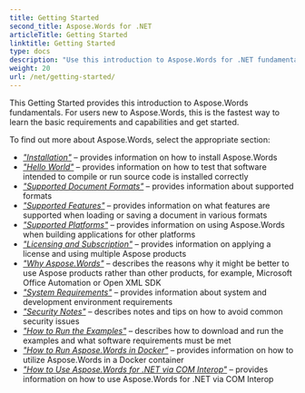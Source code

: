 ```yaml
---
title: Getting Started
second_title: Aspose.Words for .NET
articleTitle: Getting Started
linktitle: Getting Started
type: docs
description: "Use this introduction to Aspose.Words for .NET fundamentals to start realizing the value of Aspose.Words for your business."
weight: 20
url: /net/getting-started/
---
```


This Getting Started provides this introduction to Aspose.Words fundamentals. For users new to Aspose.Words, this is the fastest way to learn the basic requirements and capabilities and get started.

To find out more about Aspose.Words, select the appropriate section:

- [*"Installation"*](https://docs.aspose.com/words/net/installation/) – provides information on how to install Aspose.Words
- [*"Hello World"*](https://docs.aspose.com/words/net/hello-world/) – provides information on how to test that software intended to compile or run source code is installed correctly
- [*"Supported Document Formats"*](https://docs.aspose.com/words/net/supported-document-formats/) – provides information about supported formats
- [*"Supported Features"*](https://docs.aspose.com/words/net/features/) – provides information on what features are supported when loading or saving a document in various formats
- [*"Supported Platforms"*](https://docs.aspose.com/words/net/platforms-and-interoperability/) – provides information on using Aspose.Words when building applications for other platforms
- [*"Licensing and Subscription"*](https://docs.aspose.com/words/net/licensing/) – provides information on applying a license and using multiple Aspose products
- [*"Why Aspose.Words"*](https://docs.aspose.com/words/net/aspose-words-or-other-solutions/) – describes the reasons why it might be better to use Aspose products rather than other products, for example, Microsoft Office Automation or Open XML SDK
- [*"System Requirements"*](https://docs.aspose.com/words/net/system-requirements/) – provides information about system and development environment requirements
- [*"Security Notes"*](https://docs.aspose.com/words/net/security/) – describes notes and tips on how to avoid common security issues
- [*"How to Run the Examples"*](https://docs.aspose.com/words/net/how-to-run-the-examples/) – describes how to download and run the examples and what software requirements must be met
- [*"How to Run Aspose.Words in Docker"*](https://docs.aspose.com/words/net/how-to-run-aspose-words-in-docker/) – provides information on how to utilize Aspose.Words in a Docker container
- [*"How to Use Aspose.Words for .NET via COM Interop"*](https://docs.aspose.com/words/net/how-to-use-aspose-words-via-com-interop/) – provides information on how to use Aspose.Words for .NET via COM Interop

